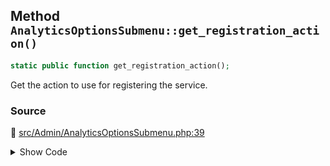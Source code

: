## Method `AnalyticsOptionsSubmenu::get_registration_action()`

```php
static public function get_registration_action();
```

Get the action to use for registering the service.

### Source

:link: [src/Admin/AnalyticsOptionsSubmenu.php:39](../../src/Admin/AnalyticsOptionsSubmenu.php#L39-L41)

<details>
<summary>Show Code</summary>

```php
public static function get_registration_action() {
	return 'admin_init';
}
```

</details>
